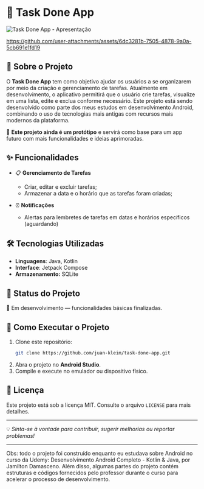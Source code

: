 # 📌 Task Done App

![Task Done App - Apresentação](https://github.com/user-attachments/assets/4d15d57b-1a57-4e6e-b200-7fa0b09987c4)

https://github.com/user-attachments/assets/6dc3281b-7505-4878-9a0a-5cb691e1fd19

## 📖 Sobre o Projeto
O **Task Done App** tem como objetivo ajudar os usuários a se organizarem por meio da criação e gerenciamento de tarefas. Atualmente em desenvolvimento, o aplicativo permitirá que o usuário crie tarefas, visualize em uma lista, edite e exclua conforme necessário. Este projeto está sendo desenvolvido como parte dos meus estudos em desenvolvimento Android, combinando o uso de tecnologias mais antigas com recursos mais modernos da plataforma.

🚧 **Este projeto ainda é um protótipo** e servirá como base para um app futuro com mais funcionalidades e ideias aprimoradas.

## ✨ Funcionalidades
- 📋 **Gerenciamento de Tarefas**
  - Criar, editar e excluir tarefas;
  - Armazenar a data e o horário que as tarefas foram criadas;
   
- ⏰ **Notificações**
  - Alertas para lembretes de tarefas em datas e horários específicos (aguardando)

## 🛠️ Tecnologias Utilizadas
- **Linguagens**: Java, Kotlin
- **Interface**: Jetpack Compose
- **Armazenamento:** SQLite

## 📌 Status do Projeto
🚀 Em desenvolvimento — funcionalidades básicas finalizadas.

## 📂 Como Executar o Projeto
1. Clone este repositório:
   ```bash
   git clone https://github.com/juan-kleim/task-done-app.git
   ```
2. Abra o projeto no **Android Studio**.
3. Compile e execute no emulador ou dispositivo físico.

## 📜 Licença
Este projeto está sob a licença MIT. Consulte o arquivo `LICENSE` para mais detalhes.

---
💡 *Sinta-se à vontade para contribuir, sugerir melhorias ou reportar problemas!*

---

Obs: todo o projeto foi construído enquanto eu estudava sobre Android no curso da Udemy: Desenvolvimento Android Completo - Kotlin & Java, por Jamilton Damasceno. Além disso, algumas partes do projeto contém estruturas e códigos fornecidos pelo professor durante o curso para acelerar o processo de desenvolvimento.
